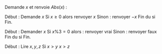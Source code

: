Demande $x$ et renvoie $Abs(x)$ : 

Début :
	Demande $x$
	Si $x \geq 0$ alors renvoyer $x$
	Sinon : renvoyer $-x$
	Fin du si
Fin.

Début : 
	Demander $x$
	Si $x \% 3 = 0$ alors : renvoyer vrai
	Sinon : renvoyer faux
	Fin du si
Fin.

Début : 
	Lire $x, y, z$
	Si $x > y$ $x>z$ 